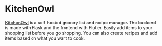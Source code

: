# KitchenOwl

[KitchenOwl](https://kitchenowl.org/) is a self-hosted grocery list and recipe manager.
The backend is made with Flask and the frontend with Flutter.
Easily add items to your shopping list before you go shopping.
You can also create recipes and add items based on what you want to cook.
